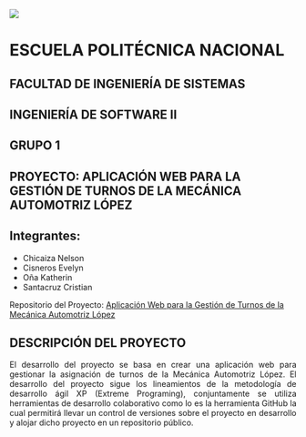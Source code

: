 ![](http://noticias.universia.com.ec/net/images/logos/l/lo/log/logo-epn.jpg)
# ESCUELA POLITÉCNICA NACIONAL

## FACULTAD DE INGENIERÍA DE SISTEMAS

## INGENIERÍA DE SOFTWARE II

## GRUPO 1

## PROYECTO: APLICACIÓN WEB PARA LA GESTIÓN DE TURNOS DE LA MECÁNICA AUTOMOTRIZ LÓPEZ


## Integrantes:
* Chicaiza Nelson
* Cisneros Evelyn
* Oña Katherin
* Santacruz Cristian


Repositorio del Proyecto: [Aplicación Web para la Gestión de Turnos de la Mecánica Automotriz López](https://github.com/CristianSantacruz/AplicacionWebMecanicaLopez)


## DESCRIPCIÓN DEL PROYECTO
<p align = "justify"> El desarrollo del proyecto se basa en crear una aplicación web para gestionar la asignación de turnos de la Mecánica Automotriz López. El desarrollo del proyecto sigue los lineamientos de la metodología de desarrollo ágil XP (Extreme Programing), conjuntamente se utiliza herramientas de desarrollo colaborativo como lo es la herramienta GitHub la cual permitirá llevar un control de versiones sobre el proyecto en desarrollo y alojar dicho proyecto en un repositorio público.</p>
